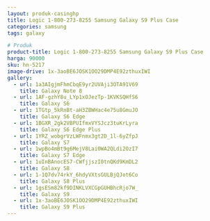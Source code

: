 ```yaml
---
layout: produk-casinghp
title: Logic 1-800-273-8255 Samsung Galaxy S9 Plus Case
categories: samsung
tags: galaxy

# Produk
product-title: Logic 1-800-273-8255 Samsung Galaxy S9 Plus Case
harga: 90000
sku: hn-5217
image-drive: 1x-3aoBE6JOSK1OO29DMP4E92zthuxIWI
gallery:
  - url: 1a3AIgjmFhmCbqE9yr2UVAji3OTA91V69
    title: Galaxy Note 8
  - url: 1AF-gzhY8u_LYp1xOJezTp-1KVKSQHfS6
    title: Galaxy S6
  - url: 1TGtp_5kRnBt-aH3ZBWHac4e75u8GmuJO
    title: Galaxy S6 Edge
  - url: 1BGXR_2gk2VBPUIfmxVYSJcz3tuKrLyra
    title: Galaxy S6 Edge Plus
  - url: 1YRZ_wobgrVzLWFnmx3gt2D_1l-6yZfpJ
    title: Galaxy S7
  - url: 1wpBo4mBt9g6MejV8Lai0WA2QLdi2OzI7
    title: Galaxy S7 Edge
  - url: 1uInBAnocES7-CWfjjszI0tnQKd9KmDL2
    title: Galaxy S8
  - url: 1-1Q7dv74rkY_6hdyVXtsGULBjQJot6Co
    title: Galaxy S8 Plus
  - url: 1gsESm82kf9DINKLVXCGpGUHBhcRjo7W_
    title: Galaxy S9
  - url: 1x-3aoBE6JOSK1OO29DMP4E92zthuxIWI
    title: Galaxy S9 Plus
---
```

